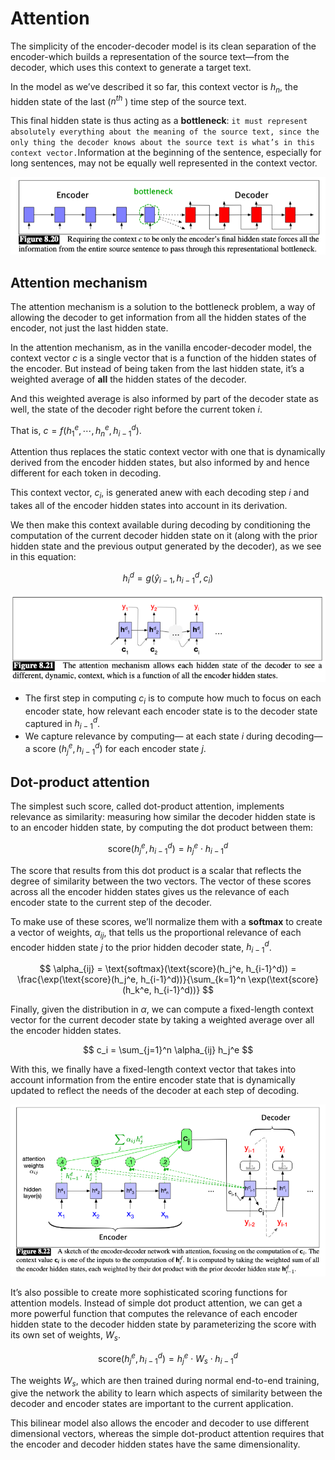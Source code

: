 # Attention

The simplicity of the encoder-decoder model is its clean separation of the encoder-which builds a representation of the source text—from the decoder, which uses this context to generate a target text.

In the model as we’ve described it so far, this context vector is $h_n$, the hidden state of the last ($n^{th}$ ) time step of the source text. 

This final hidden state is thus acting as a **bottleneck**: `it must represent absolutely everything about the meaning of the source text, since the only thing the decoder knows about the source text is what’s in this context vector.`Information at the beginning of the sentence, especially for long sentences, may not be equally well represented in the context vector.

![Attention](./images/15-bottleneck.png)

## Attention mechanism

The attention mechanism is a solution to the bottleneck problem, a way of allowing the decoder to get information from all the hidden states of the encoder, not just the last hidden state.

In the attention mechanism, as in the vanilla encoder-decoder model, the context vector $c$ is a single vector that is a function of the hidden states of the encoder. But instead of being taken from the last hidden state, it’s a weighted average of **all** the hidden states of the decoder.

And this weighted average is also informed by part of the decoder state as well, the state of the decoder right before the current token $i$.

That is, $c = f(h_1^e, \cdots, h_n^e, h_{i-1}^d)$.

Attention thus replaces the static context vector with one that is dynamically derived from the encoder hidden states, but also informed by and hence different for each token in decoding.

This context vector, $c_i$, is generated anew with each decoding step $i$ and takes all of the encoder hidden states into account in its derivation.

We then make this context available during decoding by conditioning the computation of the current decoder hidden state on it (along with the prior hidden state and the previous output generated by the decoder), as we see in this equation:

$$ h_i^d = g(\hat{y}_{i-1}, h_{i-1}^d, c_i) $$

![Attention](./images/16-attention.png)

- The first step in computing $c_i$ is to compute how much to focus on each encoder state, how relevant each encoder state is to the decoder state captured in $h_{i-1}^d$.
- We capture relevance by computing— at each state $i$ during decoding—a score $(h_{j}^e, h_{i-1}^d)$ for each encoder state $j$.

## Dot-product attention

The simplest such score, called dot-product attention, implements relevance as similarity: measuring how similar the decoder hidden state is to an encoder hidden state, by computing the dot product between them:

$$ \text{score}(h_j^e, h_{i-1}^d) = h_j^e \cdot h_{i-1}^d $$

The score that results from this dot product is a scalar that reflects the degree of similarity between the two vectors. The vector of these scores across all the encoder hidden states gives us the relevance of each encoder state to the current step of the decoder.

To make use of these scores, we’ll normalize them with a **softmax** to create a vector of weights, $\alpha_{ij}$, that tells us the proportional relevance of each encoder hidden state $j$ to the prior hidden decoder state, $h_{i-1}^d$.

$$ \alpha_{ij} = \text{softmax}(\text{score}(h_j^e, h_{i-1}^d)) = \frac{\exp(\text{score}(h_j^e, h_{i-1}^d))}{\sum_{k=1}^n \exp(\text{score}(h_k^e, h_{i-1}^d))} $$

Finally, given the distribution in $\alpha$, we can compute a fixed-length context vector for the current decoder state by taking a weighted average over all the encoder hidden states.

$$ c_i = \sum_{j=1}^n \alpha_{ij} h_j^e $$

With this, we finally have a fixed-length context vector that takes into account information from the entire encoder state that is dynamically updated to reflect the needs of the decoder at each step of decoding.

![Attention](./images/17-coder-attention.png)

It’s also possible to create more sophisticated scoring functions for attention models. Instead of simple dot product attention, we can get a more powerful function that computes the relevance of each encoder hidden state to the decoder hidden state by parameterizing the score with its own set of weights, $W_s$.

$$ \text{score}(h_j^e, h_{i-1}^d) = h_j^e \cdot W_s \cdot h_{i-1}^d $$

The weights $W_s$, which are then trained during normal end-to-end training, give the network the ability to learn which aspects of similarity between the decoder and encoder states are important to the current application. 

This bilinear model also allows the encoder and decoder to use different dimensional vectors, whereas the simple dot-product attention requires that the encoder and decoder hidden states have the same dimensionality. 




